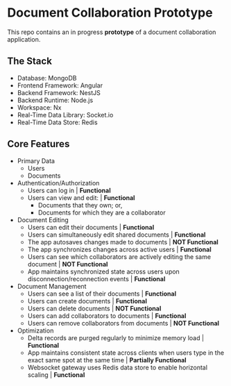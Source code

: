 # Document Collaboration Prototype

This repo contains an in progress **prototype** of a document collaboration application.

## The Stack

* Database: MongoDB
* Frontend Framework: Angular
* Backend Framework: NestJS
* Backend Runtime: Node.js
* Workspace: Nx
* Real-Time Data Library: Socket.io
* Real-Time Data Store: Redis

## Core Features

* Primary Data
  * Users
  * Documents
* Authentication/Authorization
  * Users can log in | **Functional**
  * Users can view and edit: | **Functional**
    * Documents that they own; or,
    * Documents for which they are a collaborator
* Document Editing
  * Users can edit their documents | **Functional**
  * Users can simultaneously edit shared documents | **Functional**
  * The app autosaves changes made to documents | **NOT Functional**
  * The app synchronizes changes across active users | **Functional**
  * Users can see which collaborators are actively editing the same document | **NOT Functional**
  * App maintains synchronized state across users upon disconnection/reconnection events | **Functional**
* Document Management
  * Users can see a list of their documents | **Functional**
  * Users can create documents | **Functional**
  * Users can delete documents | **NOT Functional**
  * Users can add collaborators to documents | **Functional**
  * Users can remove collaborators from documents | **NOT Functional**
* Optimization
  * Delta records are purged regularly to minimize memory load | **Functional**
  * App maintains consistent state across clients when users type in the exact same spot at the same time | **Partially Functional**
  * Websocket gateway uses Redis data store to enable horizontal scaling | **Functional**

